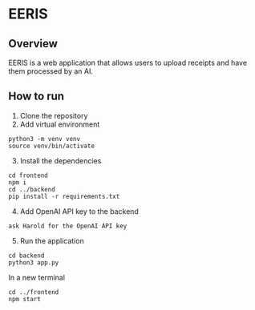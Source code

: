 # EERIS

## Overview

EERIS is a web application that allows users to upload receipts and have them processed by an AI.

## How to run

1. Clone the repository
2. Add virtual environment

```
python3 -m venv venv
source venv/bin/activate
```

3. Install the dependencies

```
cd frontend
npm i
cd ../backend
pip install -r requirements.txt
```
4. Add OpenAI API key to the backend

```
ask Harold for the OpenAI API key
```

5. Run the application

```
cd backend
python3 app.py
```
In a new terminal
```
cd ../frontend
npm start
```

